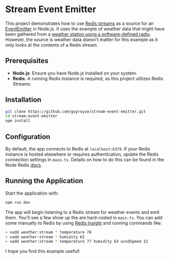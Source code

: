 # Stream Event Emitter

This project demonstrates how to use [Redis streams](https://redis.io/docs/latest/develop/data-types/streams/) as a source for an [EventEmitter](https://nodejs.org/en/learn/asynchronous-work/the-nodejs-event-emitter) in Node.js. It uses the example of weather data that might have been gathered from a [weather station using a software-defined radio](https://github.com/guyroyse/plucking-data-from-thin-air). However, the source is weather data doesn't matter for this example as it only looks at the contents of a Redis stream.

## Prerequisites

- **Node.js**: Ensure you have Node.js installed on your system.
- **Redis**: A running Redis instance is required, as this project utilizes Redis Streams.

## Installation

```bash
git clone https://github.com/guyroyse/stream-event-emitter.git
cd stream-event-emitter
npm install
```

## Configuration

By default, the app connects to Redis at `localhost:6379`. If your Redis instance is hosted elsewhere or requires authentication, update the Redis connection settings in `main.ts`. Details on how to do this can be found in the Node Redis [docs](https://github.com/redis/node-redis/blob/master/docs/client-configuration.md).

## Running the Application

Start the application with:

```bash
npm run dev
```

The app will begin listening to a Redis stream for weather events and emit them. You'll see a few show up the are hard-coded in `main.ts`. You can add some manually to Redis by using [Redis Insight](https://redis.io/insight/) and running commands like:

```bash
> xadd weather:stream * temperature 78
> xadd weather:stream * humidity 62
> xadd weather:stream * temperature 77 humidity 63 windSpeed 12
```

I hope you find this example useful!
